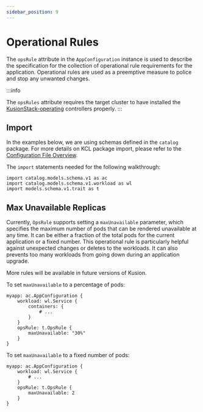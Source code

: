 ```yaml
---
sidebar_position: 9
---
```


# Operational Rules

The `opsRule` attribute in the `AppConfiguration` instance is used to describe the specification for the collection of operational rule requirements for the application. Operational rules are used as a preemptive measure to police and stop any unwanted changes.

:::info

The `opsRules` attribute requires the target cluster to have installed the [KusionStack-operating](https://github.com/KusionStack/operating) controllers properly.
:::

## Import

In the examples below, we are using schemas defined in the `catalog` package. For more details on KCL package import, please refer to the [Configuration File Overview](../config-walkthrough/overview).

The `import` statements needed for the following walkthrough:
```
import catalog.models.schema.v1 as ac
import catalog.models.schema.v1.workload as wl
import models.schema.v1.trait as t
```

## Max Unavailable Replicas

Currently, `OpsRule` supports setting a `maxUnavailable` parameter, which specifies the maximum number of pods that can be rendered unavailable at any time. It can be either a fraction of the total pods for the current application or a fixed number. This operational rule is particularly helpful against unexpected changes or deletes to the workloads. It can also prevents too many workloads from going down during an application upgrade.

More rules will be available in future versions of Kusion.

To set `maxUnavailable` to a percentage of pods:
```
myapp: ac.AppConfiguration {
    workload: wl.Service {
        containers: {
            # ...
        }
    }
    opsRule: t.OpsRule {
        maxUnavailable: "30%"
    }
}
```

To set `maxUnavailable` to a fixed number of pods:
```
myapp: ac.AppConfiguration {
    workload: wl.Service {
        # ...
    }
    opsRule: t.OpsRule {
        maxUnavailable: 2
    }
}
```